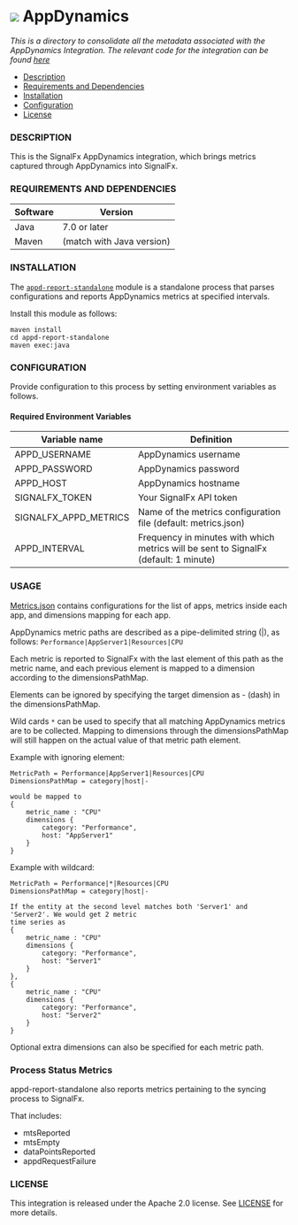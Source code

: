 # ![](https://github.com/signalfx/integrations/blob/master/appdynamics/img/integrations_appdynamics.png) AppDynamics   

_This is a directory to consolidate all the metadata associated with the AppDynamics Integration. The relevant code for the integration can be found [here](https://github.com/signalfx/appd-integration)_

- [Description](#description)
- [Requirements and Dependencies](#requirements-and-dependencies)
- [Installation](#installation)
- [Configuration](#configuration)
- [License](#license)

### DESCRIPTION

This is the SignalFx AppDynamics integration, which brings metrics captured through AppDynamics into SignalFx.

### REQUIREMENTS AND DEPENDENCIES

| Software  | Version        |
|-----------|----------------|
| Java  |  7.0 or later  |
| Maven | (match with Java version) |

### INSTALLATION

The [`appd-report-standalone`](https://github.com/signalfx/appd-integration/tree/master/appd-report-standalone) module is a standalone process that parses configurations and reports
AppDynamics metrics at specified intervals.

Install this module as follows:

```
maven install
cd appd-report-standalone
maven exec:java
```

### CONFIGURATION

Provide configuration to this process by setting environment variables as follows.

#### Required Environment Variables

| Variable name | Definition | 
|---------------|------------|
| APPD_USERNAME | AppDynamics username | 
| APPD_PASSWORD | AppDynamics password |
| APPD_HOST | AppDynamics hostname |
| SIGNALFX_TOKEN | Your SignalFx API token |
| SIGNALFX_APPD_METRICS | Name of the metrics configuration file (default: metrics.json) |
| APPD_INTERVAL | Frequency in minutes with which metrics will be sent to SignalFx (default: 1 minute) |

### USAGE

[Metrics.json](https://github.com/signalfx/appd-integration/blob/master/appd-report-standalone/metrics.json) contains configurations for the list of apps, metrics inside each app, and dimensions mapping for each app.

AppDynamics metric paths are described as a pipe-delimited string (|), as follows: `Performance|AppServer1|Resources|CPU`

Each metric is reported to SignalFx with the last element of this path as the metric name,
and each previous element is mapped to a dimension according to the dimensionsPathMap.

Elements can be ignored by specifying the target dimension as - (dash) in the dimensionsPathMap.

Wild cards `*` can be used to specify that all matching AppDynamics metrics are
to be collected. Mapping to dimensions through the dimensionsPathMap will still happen on
the actual value of that metric path element.

Example with ignoring element:

```
MetricPath = Performance|AppServer1|Resources|CPU
DimensionsPathMap = category|host|-

would be mapped to
{
    metric_name : "CPU"
    dimensions {
        category: "Performance",
        host: "AppServer1"
    }
}
```

Example with wildcard:

```
MetricPath = Performance|*|Resources|CPU
DimensionsPathMap = category|host|-

If the entity at the second level matches both 'Server1' and 'Server2'. We would get 2 metric
time series as
{
    metric_name : "CPU"
    dimensions {
        category: "Performance",
        host: "Server1"
    }
},
{
    metric_name : "CPU"
    dimensions {
        category: "Performance",
        host: "Server2"
    }
}
```

Optional extra dimensions can also be specified for each metric path.

### Process Status Metrics

appd-report-standalone also reports metrics pertaining to the syncing process to SignalFx.

That includes:
- mtsReported
- mtsEmpty
- dataPointsReported
- appdRequestFailure

### LICENSE

This integration is released under the Apache 2.0 license. See [LICENSE](./LICENSE) for more details.
